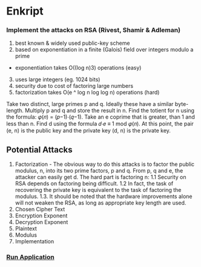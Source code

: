 # Enkript
### Implement the attacks on RSA (Rivest, Shamir & Adleman)
1. best known & widely used public-key scheme
2. based on exponentiation in a finite (Galois) field over integers modulo a prime
- exponentiation takes O((log n)3) operations (easy)
3. uses large integers (eg. 1024 bits)
4. security due to cost of factoring large numbers
5. factorization takes O(e ^ log n log log n) operations (hard)

Take two distinct, large primes p and q.
Ideally these have a similar byte-length.
Multiply p and q and store the result in n.
Find the totient for n using the formula: 𝜑(𝑛) = (𝑝−1)⋅(𝑞−1).
Take an e coprime that is greater, than 1 and less than n.
Find d using the formula 𝑑⋅𝑒 ≡ 1 mod 𝜑(𝑛).
At this point, the pair (e, n) is the public key and the private key (d, n) is the private key.

## Potential Attacks
1. Factorization - The obvious way to do this attacks is to factor the public modulus, n, into its two prime factors, p and q. From p, q and e, the attacker can easily get d. The hard part is factoring n:
    1.1 Security on RSA depends on factoring being difficult.
    1.2 In fact, the task of recovering the private key is equivalent to the task of factoring the modulus.
    1.3. It should be noted that the hardware improvements alone will not weaken the RSA, as long as appropriate key length are used.
2. Chosen Cipher Text
3. Encryption Exponent
4. Decryption Exponent
5. Plaintext
6. Modulus
7. Implementation

### [Run Application](https://pranavgupta11-enkript-start-hkvoj4.streamlit.app/)
